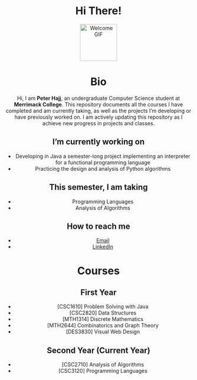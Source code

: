 <div align="center">

# Hi There!
<img src="https://media.giphy.com/media/v1.Y2lkPTc5MGI3NjExbHJmcXQyOXh1Y2NybmRsOHJ0N28zZnMzbzQ4MGJocGtpNXNnd3piZCZlcD12MV9naWZzX3RyZW5kaW5nJmN0PWc/tHIRLHtNwxpjIFqPdV/giphy.gif" alt="Welcome GIF" width="100">


# Bio
Hi, I am **Peter Hajj**, an undergraduate Computer Science student at **Merrimack College**. This repository documents all the courses I have completed and am currently taking, as well as the projects I’m developing or have previously worked on. I am actively updating this repository as I achieve new progress in projects and classes.

## I’m currently working on
* Developing in Java a semester-long project implementing an interpreter for a functional programming language  
* Practicing the design and analysis of Python algorithms

## This semester, I am taking
* Programming Languages  
* Analysis of Algorithms

## How to reach me
* [Email](mailto:hajjp@merrimack.edu)  
* [LinkedIn](https://www.linkedin.com/in/hajjpeter/)

# Courses

## First Year
* [CSC1610] Problem Solving with Java  
* [CSC2820] Data Structures  
* [MTH1314] Discrete Mathematics  
* [MTH2644] Combinatorics and Graph Theory  
* [DES3830] Visual Web Design

## Second Year (Current Year)
* [CSC2710] Analysis of Algorithms  
* [CSC3120] Programming Languages

